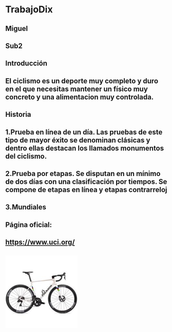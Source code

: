 # TrabajoDix
## Miguel
## Sub2
## Introducción
## El ciclismo es un deporte muy completo y duro en el que necesitas mantener un físico muy concreto y una alimentacion muy controlada.
## Historia
## 1.Prueba en línea de un día. Las pruebas de este tipo de mayor éxito se denominan clásicas y dentro ellas destacan los llamados monumentos del ciclismo.
## 2.Prueba por etapas. Se disputan en un mínimo de dos días con una clasificación por tiempos. Se compone de etapas en línea y etapas contrarreloj
## 3.Mundiales
## Página oficial:
## https://www.uci.org/
## ![alt text](descarga.jpg)